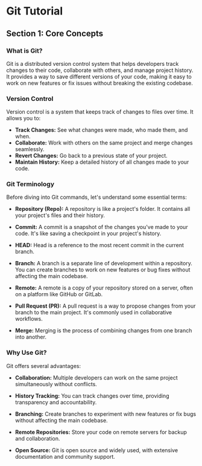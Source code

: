 # Git Tutorial

## Section 1: Core Concepts

### What is Git?

Git is a distributed version control system that helps developers track changes to their code, collaborate with others,
and manage project history. It provides a way to save different versions of your code, making it easy to work on new
features or fix issues without breaking the existing codebase.

### Version Control

Version control is a system that keeps track of changes to files over time. It allows you to:

- **Track Changes:** See what changes were made, who made them, and when.
- **Collaborate:** Work with others on the same project and merge changes seamlessly.
- **Revert Changes:** Go back to a previous state of your project.
- **Maintain History:** Keep a detailed history of all changes made to your code.

### Git Terminology

Before diving into Git commands, let's understand some essential terms:

- **Repository (Repo):** A repository is like a project's folder. It contains all your project's files and their
  history.

- **Commit:** A commit is a snapshot of the changes you've made to your code. It's like saving a checkpoint in your
  project's history.

- **HEAD:** Head is a reference to the most recent commit in the current branch.

- **Branch:** A branch is a separate line of development within a repository. You can create branches to work on new
  features or bug fixes without affecting the main codebase.

- **Remote:** A remote is a copy of your repository stored on a server, often on a platform like GitHub or GitLab.

- **Pull Request (PR):** A pull request is a way to propose changes from your branch to the main project. It's commonly
  used in collaborative workflows.

- **Merge:** Merging is the process of combining changes from one branch into another.

### Why Use Git?

Git offers several advantages:

- **Collaboration:** Multiple developers can work on the same project simultaneously without conflicts.

- **History Tracking:** You can track changes over time, providing transparency and accountability.

- **Branching:** Create branches to experiment with new features or fix bugs without affecting the main codebase.

- **Remote Repositories:** Store your code on remote servers for backup and collaboration.

- **Open Source:** Git is open source and widely used, with extensive documentation and community support.
